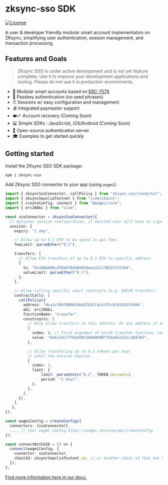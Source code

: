 # zksync-sso SDK

[![License](https://img.shields.io/badge/license-MIT-blue)](LICENSE-MIT)

A user & developer friendly modular smart account implementation on ZKsync;
simplifying user authentication, session management, and transaction processing.

## Features and Goals

<!-- prettier-ignore -->
> ZKsync SSO is under active development and is not yet feature
> complete. Use it to improve your development applications and tooling. Please
> do not use it in production environments.

- 🧩 Modular smart accounts based on
  [ERC-7579](https://eips.ethereum.org/EIPS/eip-7579#modules)
- 🔑 Passkey authentication (no seed phrases)
- ⏰ Sessions w/ easy configuration and management
- 💰 Integrated paymaster support
- ❤️‍🩹 Account recovery _(Coming Soon)_
- 💻 Simple SDKs : JavaScript, iOS/Android _(Coming Soon)_
- 🤝 Open-source authentication server
- 🎓 Examples to get started quickly

## Getting started

Install the ZKsync SSO SDK package:

```sh
npm i zksync-sso
```

Add ZKsync SSO connector to your app (using `wagmi`):

```ts
import { zksyncSsoConnector, callPolicy } from "zksync-sso/connector";
import { zksyncSepoliaTestnet } from "viem/chains";
import { createConfig, connect } from "@wagmi/core";
import { erc20Abi } from "viem";

const ssoConnector = zksyncSsoConnector({
  // Optional session configuration, if omitted user will have to sign every transaction via Auth Server
  session: {
    expiry: "1 day",

    // Allow up to 0.1 ETH to be spend in gas fees
    feeLimit: parseEther("0.1"),

    transfers: [
      // Allow ETH transfers of up to 0.1 ETH to specific address
      {
        to: "0x188bd99cd7D4d78d4E605Aeea12C17B32CC3135A",
        valueLimit: parseEther("0.1"),
      },
    ],

    // Allow calling specific smart contracts (e.g. ERC20 transfer):
    contractCalls: [
      callPolicy({
        address: "0xa1cf087DB965Ab02Fb3CFaCe1f5c63935815f044",
        abi: erc20Abi,
        functionName: "transfer",
        constraints: [
          // Only allow transfers to this address. Or any address if omitted
          {
            index: 0, // First argument of erc20 transfer function, recipient address
            value: "0x6cC8cf7f6b488C58AA909B77E6e65c631c204784",
          },

          // Allow transfering up to 0.2 tokens per hour
          // until the session expires
          {
            index: 1,
            limit: {
                limit: parseUnits("0.2", TOKEN.decimals),
                period: "1 hour",
            },
          },
        ],
      }),
    ],
   },
});

const wagmiConfig = createConfig({
  connectors: [ssoConnector],
  ..., // your wagmi config https://wagmi.sh/core/api/createConfig
});

const connectWithSSO = () => {
  connect(wagmiConfig, {
    connector: ssoConnector,
    chainId: zksyncSepoliaTestnet.id, // or another chain id that has SSO support
  });
};
```

[Find more information here in our docs.](https://docs.zksync.io/build/zksync-sso)

